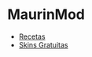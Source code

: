 # MaurinMod
- [Recetas](https://misode.github.io/recipe/?version=1.19)
- [Skins Gratuitas](https://minecraft.novaskin.me/search)
